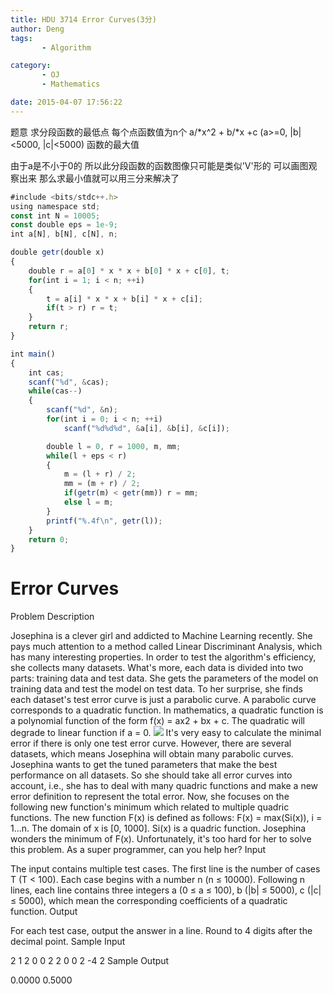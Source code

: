 ```yaml
---
title: HDU 3714 Error Curves(3分)
author: Deng
tags: 
       - Algorithm

category: 
       - OJ
       - Mathematics

date: 2015-04-07 17:56:22
---
```

题意 求分段函数的最低点 每个点函数值为n个 a/*x^2 + b/*x +c (a>=0, |b|<5000, |c|<5000) 函数的最大值

由于a是不小于0的 所以此分段函数的函数图像只可能是类似'V'形的 可以画图观察出来 那么求最小值就可以用三分来解决了

```js 
#include <bits/stdc++.h>
using namespace std;
const int N = 10005;
const double eps = 1e-9;
int a[N], b[N], c[N], n;

double getr(double x)
{
    double r = a[0] * x * x + b[0] * x + c[0], t;
    for(int i = 1; i < n; ++i)
    {
        t = a[i] * x * x + b[i] * x + c[i];
        if(t > r) r = t;
    }
    return r;
}

int main()
{
    int cas;
    scanf("%d", &cas);
    while(cas--)
    {
        scanf("%d", &n);
        for(int i = 0; i < n; ++i)
            scanf("%d%d%d", &a[i], &b[i], &c[i]);

        double l = 0, r = 1000, m, mm;
        while(l + eps < r)
        {
            m = (l + r) / 2;
            mm = (m + r) / 2;
            if(getr(m) < getr(mm)) r = mm;
            else l = m;
        }
        printf("%.4f\n", getr(l));
    }
    return 0;
}
```

# Error Curves

Problem Description

Josephina is a clever girl and addicted to Machine Learning recently. She
pays much attention to a method called Linear Discriminant Analysis, which
has many interesting properties.
In order to test the algorithm's efficiency, she collects many datasets.
What's more, each data is divided into two parts: training data and test
data. She gets the parameters of the model on training data and test the
model on test data. To her surprise, she finds each dataset's test error curve is just a parabolic curve. A parabolic curve corresponds to a quadratic function. In mathematics, a quadratic function is a polynomial function of the form f(x) = ax2 + bx + c. The quadratic will degrade to linear function if a = 0.
  ![](../images/cn-data-images-3714-1.jpg.png)  It's very easy to calculate the minimal error if there is only one test error curve. However, there are several datasets, which means Josephina will obtain many parabolic curves. Josephina wants to get the tuned parameters that make the best performance on all datasets. So she should take all error curves into account, i.e., she has to deal with many quadric functions and make a new error definition to represent the total error. Now, she focuses on the following new function's minimum which related to multiple quadric functions. The new function F(x) is defined as follows: F(x) = max(Si(x)), i = 1...n. The domain of x is [0, 1000]. Si(x) is a quadric function. Josephina wonders the minimum of F(x). Unfortunately, it's too hard for her to solve this problem. As a super programmer, can you help her?
Input

The input contains multiple test cases. The first line is the number of cases T (T < 100). Each case begins with a number n (n ≤ 10000). Following n lines, each line contains three integers a (0 ≤ a ≤ 100), b (|b| ≤ 5000), c (|c| ≤ 5000), which mean the corresponding coefficients of a quadratic function.
Output

For each test case, output the answer in a line. Round to 4 digits after the decimal point.
Sample Input

2 1 2 0 0 2 2 0 0 2 -4 2
Sample Output

0.0000 0.5000